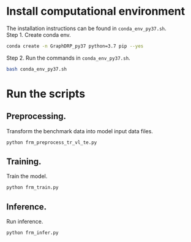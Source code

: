 # Install computational environment
The installation instructions can be found in `conda_env_py37.sh`.<br>
Step 1. Create conda env.
```sh
conda create -n GraphDRP_py37 python=3.7 pip --yes
```
Step 2. Run the commands in `conda_env_py37.sh`.
```sh
bash conda_env_py37.sh
```

# Run the scripts
## Preprocessing.
Transform the benchmark data into model input data files.
```python
python frm_preprocess_tr_vl_te.py
```

## Training.
Train the model.
```python
python frm_train.py
```

## Inference.
Run inference.
```python
python frm_infer.py
```
